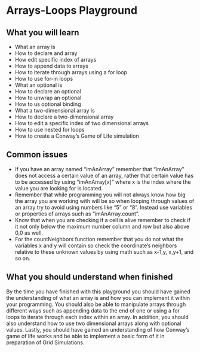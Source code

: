 # Arrays-Loops Playground

<!-- screenshots and gifs from licecap (http://www.cockos.com/licecap/), include them in a screenshots folder and reference with relative links -->

## What you will learn
- What an array is
- How to declare and array
- How edit specific index of arrays
- How to append data to arrays
- How to iterate through arrays using a for loop
- How to use for-in loops
- What an optional is
- How to declare an optional
- How to unwrap an optional
- How to us optional binding
- What a two-dimensional array is
- How to declare a two-dimensional array
- How to edit a specific index of two dimensional arrays
- How to use nested for loops
- How to create a Conway’s Game of Life simulation

<!-- list of concepts they will understand after finishing -->

## Common issues
- If you have an array named “imAnArray” remember that “imAnArray” does not access a certain value of an array, rather that certain value has to be accessed by using “imAnArray[x]” where x is the index where the value you are looking for is located.
- Remember that while programming you will not always know how big the array you are working with will be so when looping through values of an array try to avoid using numbers like “5” or “8”. Instead use variables or properties of arrays such as “imAnArray.count”.
- Know that when you are checking if a cell is alive remember to check if it not only below the maximum number column and row but also above 0,0 as well.
- For the countNeighbors function remember that you do not what the variables x and y will contain so check the coordinate’s neighbors relative to these unknown values by using math such as x-1,y, x,y+1, and so on. 


<!-- faq list of common issues students run into -->

## What you should understand when finished
By the time you have finished with this playground you should have gained the understanding of what an array is and how you can implement it within your programming. You should also be able to manipulate arrays through different ways such as appending data to the end of one or using a for loops to iterate through each index within an array. In addition, you should also understand how to use two dimensional arrays along with optional values. Lastly, you should have gained an understanding of how Conway’s game of life works and be able to implement a basic form of it in preparation of Grid Simulations.

<!-- list of check for understanding questions the student should be able to answer when finished -->

